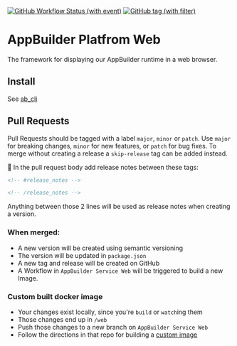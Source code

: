 [![GitHub Workflow Status (with event)](https://img.shields.io/github/actions/workflow/status/digi-serve/ab_platform_web/pr-merge-release.yml?logo=github&label=Build%20%26%20Test)](https://github.com/digi-serve/ab_platform_web/actions/workflows/pr-merge-release.yml)
[![GitHub tag (with filter)](https://img.shields.io/github/v/tag/digi-serve/ab_platform_web?logo=github&label=Latest%20Version)
](https://github.com/digi-serve/ab_platform_web/releases)

# AppBuilder Platfrom Web
The framework for displaying our AppBuilder runtime in a web browser.

## Install
See [ab_cli](https://github.com/digi-serve/ab-cli)

## Pull Requests
Pull Requests should be tagged with a label `major`, `minor` or `patch`. Use `major` for breaking changes, `minor` for new features, or `patch` for bug fixes. To merge without creating a release a `skip-release` tag can be added instead.

:pencil: In the pull request body add release notes between these tags:
```md
<!-- #release_notes -->

<!-- /release_notes --> 
```
Anything between those 2 lines will be used as release notes when creating a version.

### When merged:
 - A new version will be created using semantic versioning
 - The version will be updated in `package.json`
 - A new tag and release will be created on GitHub
 - A Workflow in `AppBuilder Service Web` will be triggered to build a new Image.

### Custom built docker image
 - Your changes exist locally, since you're `build` or `watch`ing them
 - Those changes end up in `/web`
 - Push those changes to a new branch on `AppBuilder Service Web`
 - Follow the directions in that repo for building a [custom image](https://github.com/digi-serve/ab_service_web/actions/workflows/docker-build-custom.yml)
